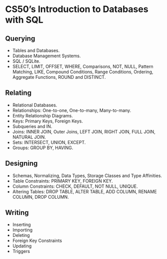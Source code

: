 # CS50’s Introduction to Databases with SQL

## Querying
- Tables and  Databases.
- Database Management Systems. 
- SQL / SQLite.
- SELECT, LIMIT, OFFSET, WHERE, Comparisons, NOT, NULL, Pattern Matching, LIKE, Compound Conditions, Range Conditions, Ordering, Aggregate Functions, ROUND and  DISTINCT.
## Relating
- Relational Databases.
- Relationships: One-to-one, One-to-many, Many-to-many.
- Entity Relationship Diagrams.
- Keys: Primary Keys, Foreign Keys.
- Subqueries  and  IN.
- Joins: INNER JOIN, Outer Joins, LEFT JOIN, RIGHT JOIN, FULL JOIN, NATURAL JOIN.
- Sets: INTERSECT, UNION, EXCEPT.
- Groups: GROUP BY, HAVING.
## Designing
- Schemas, Normalizing, Data Types, Storage Classes and  Type Affinities.
- Table Constraints: PRIMARY KEY, FOREIGN KEY.
- Column Constraints: CHECK, DEFAULT, NOT NULL, UNIQUE.
- Altering Tables: DROP TABLE, ALTER TABLE, ADD COLUMN, RENAME COLUMN, DROP COLUMN. 
## Writing
- Inserting
- Importing
- Deleting
- Foreign Key Constraints
- Updating
- Triggers




